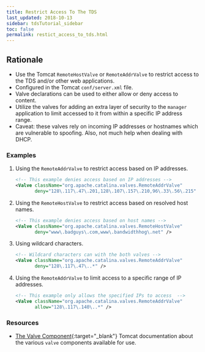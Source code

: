 ```yaml
---
title: Restrict Access To The TDS
last_updated: 2018-10-13
sidebar: tdsTutorial_sidebar
toc: false
permalink: restict_access_to_tds.html
---
```


## Rationale

* Use the Tomcat `RemoteHostValve` or `RemoteAddrValve` to restrict access to the TDS and/or other web applications.
* Configured in the Tomcat `conf/server.xml` file.
* Valve declarations can be used to either allow or deny access to content.
* Utilize the valves for adding an extra layer of security to the `manager` application to limit accessed to it from within a specific IP address range.
* Caveat: these valves rely on incoming IP addresses or hostnames which are vulnerable to spoofing. Also, not much help when dealing with DHCP.

### Examples
1. Using the `RemoteAddrValve` to restrict access based on IP addresses.
   ~~~xml
   <!-- This example denies access based on IP addresses -->
   <Valve className="org.apache.catalina.valves.RemoteAddrValve"
          deny="128\.117\.47\.201,128\.107\.157\.210,96\.33\.56\.215" />
   ~~~
2. Using the `RemoteHostValve` to restrict access based on resolved host names.
   ~~~xml
   <!-- This example denies access based on host names -->
   <Valve className="org.apache.catalina.valves.RemoteHostValve"
          deny="www\.badguys\.com,www\.bandwidthhog\.net" />
   ~~~
3. Using wildcard characters.
   ~~~xml
   <!-- Wildcard characters can with the both valves -->
   <Valve className="org.apache.catalina.valves.RemoteAddrValve"
          deny="128\.117\.47\..*" />
   ~~~
4. Using the `RemoteAddrValve` to limit access to a specific range of IP addresses.
   ~~~xml
   <!-- This example only allows the specified IPs to access  -->
   <Valve className="org.apache.catalina.valves.RemoteAddrValve"
          allow="128\.117\.140\..*" />
   ~~~

### Resources

* [The Valve Component](https://tomcat.apache.org/tomcat-8.5-doc/config/valve.html){:target="_blank"}
  Tomcat documentation about the various `valve` components available for use.
